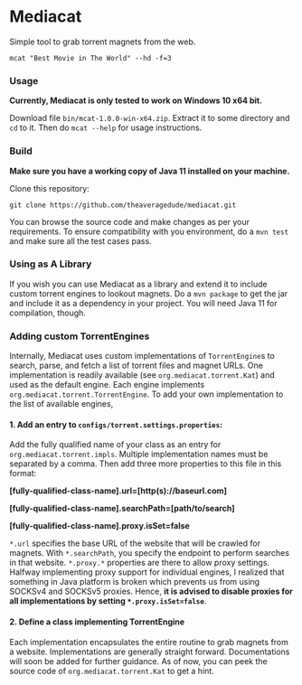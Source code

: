 # Mediacat
Simple tool to grab torrent magnets from the web.
```
mcat "Best Movie in The World" --hd -f=3
```

### Usage
**Currently, Mediacat is only tested to work on Windows 10 x64 bit.** 

Download file `bin/mcat-1.0.0-win-x64.zip`. Extract it to some directory and `cd` to it.
Then do `mcat --help` for usage instructions.

### Build
**Make sure you have a working copy of Java 11 installed on your machine.**

Clone this repository:
```
git clone https://github.com/theaveragedude/mediacat.git
```
You can browse the source code and make changes as per your requirements. To ensure compatibility
with you environment, do a `mvn test` and make sure all the test cases pass.

### Using as A Library
If you wish you can use Mediacat as a library and extend it to include custom torrent engines to
lookout magnets. Do a `mvn package` to get the jar and include it as a dependency in your
project. You will need Java 11 for compilation, though.

### Adding custom TorrentEngines
Internally, Mediacat uses custom implementations of `TorrentEngine`s to search, parse, and fetch
a list of torrent files and magnet URLs. One implementation is readily available (see `org.mediacat.torrent.Kat`)
and used as the default engine. Each engine implements `org.mediacat.torrent.TorrentEngine`.
To add your own implementation to the list of available engines, 

#### 1. Add an entry to `configs/torrent.settings.properties`:
Add the fully qualified name of your class as an entry for `org.mediacat.torrent.impls`. Multiple implementation
names must be separated by a comma. Then add three more properties to this file in this format:

**[fully-qualified-class-name].url=[http(s)://baseurl.com]**

**[fully-qualified-class-name].searchPath=[path/to/search]**

**[fully-qualified-class-name].proxy.isSet=false**

`*.url` specifies the base URL of the website that will be crawled for magnets. With `*.searchPath`, you
specify the endpoint to perform searches in that website. `*.proxy.*` properties are there to allow proxy
settings. Halfway implementing proxy support for individual engines, I realized that something in Java
platform is broken which prevents us from using SOCKSv4 and SOCKSv5 proxies. Hence, **it is advised to disable
proxies for all implementations by setting `*.proxy.isSet=false`**.

#### 2. Define a class implementing TorrentEngine
Each implementation encapsulates the entire routine to grab magnets from a website. Implementations are
generally straight forward. Documentations will soon be added for further guidance. As of now, you can peek
the source code of `org.mediacat.torrent.Kat` to get a hint.
